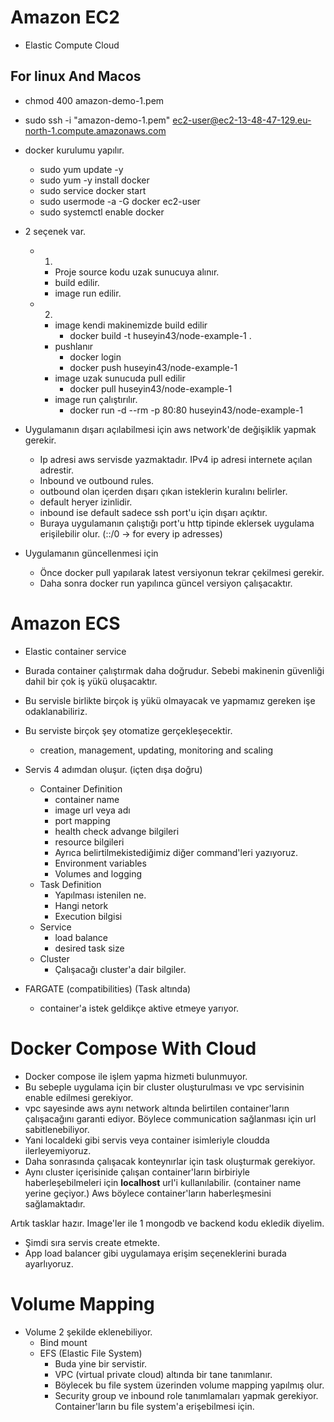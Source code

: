 # Amazon EC2
- Elastic Compute Cloud

## For linux And Macos
- chmod 400 amazon-demo-1.pem
- sudo ssh -i "amazon-demo-1.pem" ec2-user@ec2-13-48-47-129.eu-north-1.compute.amazonaws.com

- docker kurulumu yapılır.
  - sudo yum update -y
  - sudo yum -y install docker
  - sudo service docker start
  - sudo usermode -a -G docker ec2-user
  - sudo systemctl enable docker

- 2 seçenek var.
  - 1.
    - Proje source kodu uzak sunucuya alınır.
    - build edilir.
    - image run edilir.
  - 2.
    - image kendi makinemizde build edilir 
      - docker build -t huseyin43/node-example-1 .
    - pushlanır
      - docker login
      - docker push huseyin43/node-example-1
    - image uzak sunucuda pull edilir
      - docker pull huseyin43/node-example-1
    - image run çalıştırılır.
      - docker run -d --rm -p 80:80 huseyin43/node-example-1
- Uygulamanın dışarı açılabilmesi için aws network'de değişiklik yapmak gerekir.
  - Ip adresi aws servisde yazmaktadır. IPv4 ip adresi internete açılan adrestir.
  - Inbound ve outbound rules.
  - outbound olan içerden dışarı çıkan isteklerin kuralını belirler.
  - default heryer izinlidir.
  - inbound ise default sadece ssh port'u için dışarı açıktır.
  - Buraya uygulamanın çalıştığı port'u http tipinde eklersek uygulama erişilebilir olur. (::/0 -> for every ip adresses)
- Uygulamanın güncellenmesi için
  - Önce docker pull yapılarak latest versiyonun tekrar çekilmesi gerekir.
  - Daha sonra docker run yapılınca güncel versiyon çalışacaktır.


# Amazon ECS
- Elastic container service

- Burada container çalıştırmak daha doğrudur. Sebebi makinenin güvenliği dahil bir çok iş yükü oluşacaktır.
- Bu servisle birlikte birçok iş yükü olmayacak ve yapmamız gereken işe odaklanabiliriz.
- Bu serviste birçok şey otomatize gerçekleşecektir.
  - creation, management, updating, monitoring and scaling
- Servis 4 adımdan oluşur. (içten dışa doğru)
  - Container Definition
    - container name
    - image url veya adı
    - port mapping
    - health check advange bilgileri
    - resource bilgileri
    - Ayrıca belirtilmekistediğimiz diğer command'leri yazıyoruz.
    - Environment variables
    - Volumes and logging
  - Task Definition
    - Yapılması istenilen ne.
    - Hangi netork
    - Execution bilgisi
  - Service
    - load balance
    - desired task size
  - Cluster
    - Çalışacağı cluster'a dair bilgiler.
- FARGATE (compatibilities) (Task altında)
  - container'a istek geldikçe aktive etmeye yarıyor.

# Docker Compose With Cloud
- Docker compose ile işlem yapma hizmeti bulunmuyor. 
- Bu sebeple uygulama için bir cluster oluşturulması ve vpc servisinin enable edilmesi gerekiyor.
- vpc sayesinde aws aynı network altında belirtilen container'ların çalışacağını garanti ediyor. Böylece communication sağlanması için url sabitlenebiliyor.
- Yani localdeki gibi servis veya container isimleriyle cloudda ilerleyemiyoruz.
- Daha sonrasında çalışacak konteynırlar için task oluşturmak gerekiyor.
- Aynı cluster içerisinide çalışan container'ların birbiriyle haberleşebilmeleri için **localhost** url'i kullanılabilir. (container name yerine geçiyor.) Aws böylece container'ların haberleşmesini sağlamaktadır.

Artık tasklar hazır. Image'ler ile 1 mongodb ve backend kodu ekledik diyelim.
- Şimdi sıra servis create etmekte.
- App load balancer gibi uygulamaya erişim seçeneklerini burada ayarlıyoruz.

# Volume Mapping
- Volume 2 şekilde eklenebiliyor.
  - Bind mount
  - EFS (Elastic File System)
    - Buda yine bir servistir.
    - VPC (virtual private cloud) altında bir tane tanımlanır.
    - Böylecek bu file system üzerinden volume mapping yapılmış olur.
    - Security group ve inbound role tanımlamaları yapmak gerekiyor. Container'ların bu file system'a erişebilmesi için.

